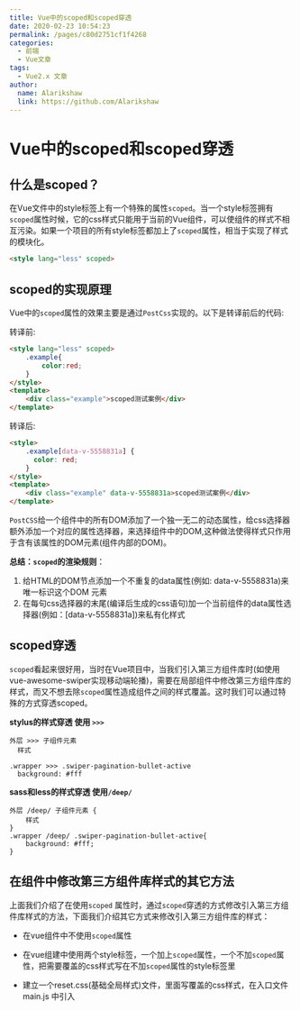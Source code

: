 ```yaml
---
title: Vue中的scoped和scoped穿透
date: 2020-02-23 10:54:23
permalink: /pages/c80d2751cf1f4268
categories: 
  - 前端
  - Vue文章
tags: 
  - Vue2.x 文章
author: 
  name: Alarikshaw
  link: https://github.com/Alarikshaw
---
```

# Vue中的scoped和scoped穿透

## 什么是scoped？

在Vue文件中的style标签上有一个特殊的属性`scoped`。当一个style标签拥有`scoped`属性时候，它的css样式只能用于当前的Vue组件，可以使组件的样式不相互污染。如果一个项目的所有style标签都加上了`scoped`属性，相当于实现了样式的模块化。
<!-- more -->
```html
<style lang="less" scoped>
```

## scoped的实现原理

Vue中的`scoped`属性的效果主要是通过`PostCss`实现的。以下是转译前后的代码:

转译前:

```html
<style lang="less" scoped>
    .example{
        color:red;
    }
</style>
<template>
    <div class="example">scoped测试案例</div>
</template>
```

转译后:

```html
<style>
    .example[data-v-5558831a] {
      color: red;
    }
</style>
<template>
    <div class="example" data-v-5558831a>scoped测试案例</div>
</template>
```

`PostCSS`给一个组件中的所有DOM添加了一个独一无二的动态属性，给css选择器额外添加一个对应的属性选择器，来选择组件中的DOM,这种做法使得样式只作用于含有该属性的DOM元素(组件内部的DOM)。

**总结：`scoped`的渲染规则**：

1. 给HTML的DOM节点添加一个不重复的data属性(例如: data-v-5558831a)来唯一标识这个DOM 元素
2. 在每句css选择器的末尾(编译后生成的css语句)加一个当前组件的data属性选择器(例如：[data-v-5558831a])来私有化样式

## scoped穿透

`scoped`看起来很好用，当时在Vue项目中，当我们引入第三方组件库时(如使用vue-awesome-swiper实现移动端轮播)，需要在局部组件中修改第三方组件库的样式，而又不想去除`scoped`属性造成组件之间的样式覆盖。这时我们可以通过特殊的方式穿透scoped。

**stylus的样式穿透 使用 `>>>`**

```stylus
外层 >>> 子组件元素
  样式
        
.wrapper >>> .swiper-pagination-bullet-active
  background: #fff
```

**sass和less的样式穿透 使用`/deep/`**

```less
外层 /deep/ 子组件元素 {
    样式
}
.wrapper /deep/ .swiper-pagination-bullet-active{
    background: #fff;
}
```

## 在组件中修改第三方组件库样式的其它方法

上面我们介绍了在使用`scoped` 属性时，通过`scoped`穿透的方式修改引入第三方组件库样式的方法，下面我们介绍其它方式来修改引入第三方组件库的样式：

* 在vue组件中不使用`scoped`属性

* 在vue组建中使用两个style标签，一个加上`scoped`属性，一个不加`scoped`属性，把需要覆盖的css样式写在不加`scoped`属性的style标签里

* 建立一个reset.css(基础全局样式)文件，里面写覆盖的css样式，在入口文件main.js 中引入